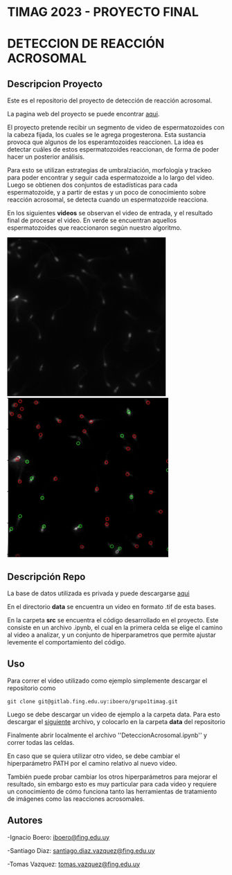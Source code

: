 # TIMAG 2023 - PROYECTO FINAL  
# DETECCION DE REACCIÓN ACROSOMAL

## Descripcion Proyecto

Este es el repositorio del proyecto de detección de reacción acrosomal. 

La pagina web del proyecto se puede encontrar [aqui](https://nacho.boero.gitlab.io/proyecto/).


El proyecto pretende recibir un segmento de video de espermatozoides con la cabeza fijada, los cuales se le agrega progesterona. Esta sustancia provoca que algunos de los esperamtozoides reaccionen. La idea es detectar cuáles de estos espermatozoides reaccionan, de forma de poder hacer un posterior análisis. 

Para esto se utilizan estrategias de umbralziación, morfología y trackeo para poder encontrar y seguir cada espermatozoide a lo largo del video. Luego se obtienen dos conjuntos de estadísticas para cada espermatozoide, y a partir de estas y un poco de conocimiento sobre reacción acrosomal, se detecta cuando un espermatozoide reacciona.

En los siguientes **videos** se observan el video de entrada, y el resultado final de procesar el video. En verde se encuentran aquellos espermatozoides que reaccionaron según nuestro algoritmo.


[![Video](page_conf/content/images/esperma.png)](page_conf/content/images/canal_fluo.mp4)
[![Video](page_conf/content/images/img_reaccion.png)](page_conf/content/images/reaccion.mp4)


## Descripción Repo
La base de datos utilizada es privada y puede descargarse [aqui](https://drive.google.com/drive/folders/1qz0pKqzCH1xABSosfddQ5trlzbb2u1z0?usp=drive_link) 


En el directorio **data** se encuentra un video en formato .tif de esta bases.

En la carpeta **src** se encuentra el código desarrollado en el proyecto. Este consiste en un archivo .ipynb, el cual en la primera celda se elige el camino al video a analizar, y un conjunto de hiperparametros que permite ajustar levemente el comportamiento del código.

## Uso
Para correr el video utilizado como ejemplo simplemente descargar el repositorio como

```
git clone git@gitlab.fing.edu.uy:iboero/grupo1timag.git
```
Luego se debe descargar un video de ejemplo a la carpeta data. Para esto descargar el [siguiente](https://drive.google.com/file/d/1u6CXcExtsuIQfag4tEmKOvyz540hFRRL/view?usp=sharing) archivo, y colocarlo en la carpeta **data** del repositorio



Finalmente abrir localmente el archivo ''DeteccionAcrosomal.ipynb'' y correr todas las celdas.

En caso que se quiera utilizar otro video, se debe cambiar el hiperparámetro PATH por el camino relativo al nuevo video. 

También puede probar cambiar los otros hiperparámetros para mejorar el resultado, sin embargo esto es muy particular para cada video y requiere un conocimiento de cómo funciona tanto las herramientas de tratamiento de imágenes como las reacciones acrosomales.

## Autores

  -Ignacio Boero: iboero@fing.edu.uy

  -Santiago Diaz: santiago.diaz.vazquez@fing.edu.uy

  -Tomas Vazquez: tomas.vazquez@fing.edu.uy
